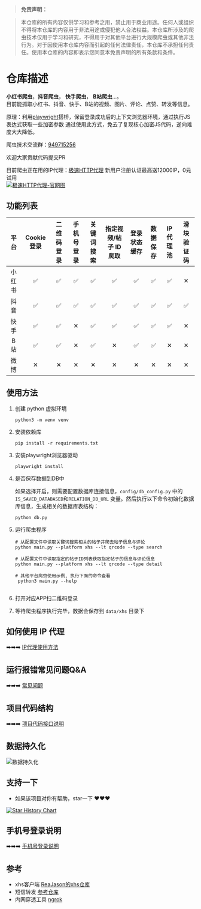 > **免责声明：**

>本仓库的所有内容仅供学习和参考之用，禁止用于商业用途。任何人或组织不得将本仓库的内容用于非法用途或侵犯他人合法权益。本仓库所涉及的爬虫技术仅用于学习和研究，不得用于对其他平台进行大规模爬虫或其他非法行为。对于因使用本仓库内容而引起的任何法律责任，本仓库不承担任何责任。使用本仓库的内容即表示您同意本免责声明的所有条款和条件。

# 仓库描述

**小红书爬虫**，**抖音爬虫**， **快手爬虫**， **B站爬虫**...。  
目前能抓取小红书、抖音、快手、B站的视频、图片、评论、点赞、转发等信息。

原理：利用[playwright](https://playwright.dev/)搭桥，保留登录成功后的上下文浏览器环境，通过执行JS表达式获取一些加密参数
通过使用此方式，免去了复现核心加密JS代码，逆向难度大大降低。

爬虫技术交流群：[949715256](http://qm.qq.com/cgi-bin/qm/qr?_wv=1027&k=NFz-oY7Pek3gpG5zbLJFHARlB8lKL94f&authKey=FlxIQK99Uu90wddNV5W%2FBga6T6lXU5BRqyTTc26f2P2ZK5OW%2BDhHp7MwviX%2BbrPa&noverify=0&group_code=949715256)

欢迎大家贡献代码提交PR

目前爬虫正在用的IP代理：<a href="https://www.jisuhttp.com/?pl=mAKphQ&plan=ZY&kd=Yang">极速HTTP代理</a>  新用户注册认证最高送12000IP，0元试用<br>
<a href="https://www.jisuhttp.com/?pl=mAKphQ&plan=ZY&kd=Yang" target="_blank"><img src="https://s2.loli.net/2023/11/30/RapQtL8A2w6TGfj.png" alt="极速HTTP代理-官网图"></a>


## 功能列表
| 平台  | Cookie 登录 | 二维码登录 | 手机号登录 | 关键词搜索 | 指定视频/帖子 ID 爬取 | 登录状态缓存 | 数据保存 | IP 代理池 | 滑块验证码 |
|:---:|:---------:|:-----:|:-----:|:-----:|:-------------:|:------:|:----:|:------:|:-----:|
| 小红书 |     ✅     |   ✅   | ✅     |   ✅   | ✅             |   ✅    |  ✅   | ✅      | ✕     |
| 抖音  |     ✅     |   ✅   | ✅     |   ✅   | ✅             |   ✅    |  ✅   | ✅      | ✅     |
| 快手  |     ✅     |   ✅   | ✕     |   ✅   | ✅             |   ✅    |  ✅   | ✅      | ✕     |
| B 站 |     ✅      |   ✅    | ✕     |   ✅    | ✕             |    ✅    |   ✅   | ✕      | ✕     |
| 微博  |     ✕     |   ✕   | ✕     |   ✕   | ✕             |   ✕    |  ✕   | ✕      | ✕     |


## 使用方法

1. 创建 python 虚拟环境
   ```shell
   python3 -m venv venv
   ```

2. 安装依赖库

   ```shell
   pip install -r requirements.txt
   ```

3. 安装playwright浏览器驱动

   ```shell
   playwright install
   ```

4. 是否保存数据到DB中

   如果选择开启，则需要配置数据库连接信息，`config/db_config.py` 中的 `IS_SAVED_DATABASED`和`RELATION_DB_URL` 变量。然后执行以下命令初始化数据库信息，生成相关的数据库表结构：

   ```shell
   python db.py
   ```

5. 运行爬虫程序

   ```shell
   # 从配置文件中读取关键词搜索相关的帖子并爬去帖子信息与评论
   python main.py --platform xhs --lt qrcode --type search
   
   # 从配置文件中读取指定的帖子ID列表获取指定帖子的信息与评论信息
   python main.py --platform xhs --lt qrcode --type detail
   
   # 其他平台爬虫使用示例, 执行下面的命令查看
    python3 main.py --help
    
   ```

6. 打开对应APP扫二维码登录

7. 等待爬虫程序执行完毕，数据会保存到 `data/xhs` 目录下

## 如何使用 IP 代理
➡️➡️➡️ [IP代理使用方法](docs/代理使用.md)

## 运行报错常见问题Q&A
➡️➡️➡️ [常见问题](docs/常见问题.md)

## 项目代码结构
➡️➡️➡️ [项目代码接口说明](docs/项目代码结构.md)

## 数据持久化

![数据持久化](https://s2.loli.net/2023/07/24/ZTcGWz8jPAy7b5M.png)

## 支持一下

- 如果该项目对你有帮助，star一下 ❤️❤️❤️

[![Star History Chart](https://api.star-history.com/svg?repos=NanmiCoder/MediaCrawler&type=Date)](https://star-history.com/#NanmiCoder/MediaCrawler&Date)


## 手机号登录说明
➡️➡️➡️ [手机号登录说明](docs/手机号登录说明.md)

## 参考

- xhs客户端 [ReaJason的xhs仓库](https://github.com/ReaJason/xhs)
- 短信转发 [参考仓库](https://github.com/pppscn/SmsForwarder)
- 内网穿透工具 [ngrok](https://ngrok.com/docs/)

